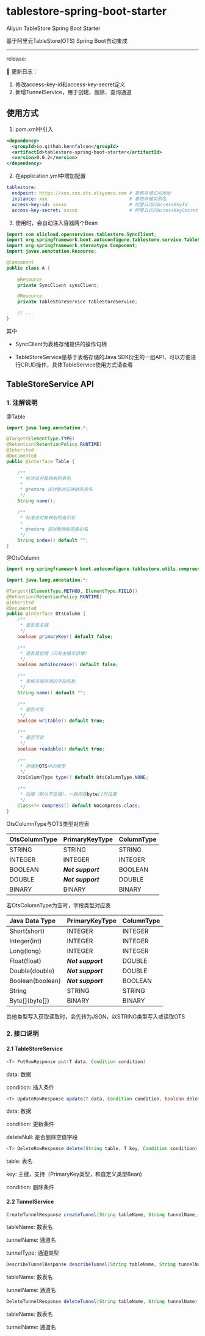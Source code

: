 # tablestore-spring-boot-starter
Aliyun TableStore Spring Boot Starter

基于阿里云TableStore(OTS) Spring Boot自动集成

----------

release:

🚩 更新日志：
1. 修改access-key-id和access-key-secret定义
2. 新增TunnelService，用于创建、删除、查询通道

使用方式
----------

1. pom.xml中引入
```xml
<dependency>
  <groupId>io.github.kennfalcon</groupId>
  <artifactId>tablestore-spring-boot-starter</artifactId>
  <version>0.0.2</version>
</dependency>
```

2. 在application.yml中增加配置
```yaml
tablestore:
  endpoint: https://xxx.xxx.ots.aliyuncs.com # 表格存储访问地址
  instance: xxx                              # 表格存储实例名
  access-key-id: xxxxx                       # 阿里云访问AccessKeyId
  access-key-secret: xxxxx                   # 阿里云访问AccessKeySecret
```

3. 使用时，会自动注入容器两个Bean

```java
import com.alicloud.openservices.tablestore.SyncClient;
import org.springframework.boot.autoconfigure.tablestore.service.TableStoreService;
import org.springframework.stereotype.Component;
import javax.annotation.Resource;

@Component
public class A {
    
    @Resource
    private SyncClient syncClient;

    @Resource
    private TableStoreService tableStoreService;

    // ...
}
```

其中

- SyncClient为表格存储提供的操作句柄

- TableStoreService是基于表格存储的Java SDK衍生的一组API，可以方便进行CRUD操作，具体TableService使用方式请查看

TableStoreService API
----------

### 1. 注解说明

@Table
```java
import java.lang.annotation.*;

@Target(ElementType.TYPE)
@Retention(RetentionPolicy.RUNTIME)
@Inherited
@Documented
public @interface Table {

    /**
     * 标注该对象映射的表名
     *
     * @return 该对象对应映射的表名
     */
    String name();

    /**
     * 标准该对象映射的索引名
     *
     * @return 该对象映射的索引名
     */
    String index() default "";
}

```

@OtsColumn
```java
import org.springframework.boot.autoconfigure.tablestore.utils.compress.NoCompress;

import java.lang.annotation.*;

@Target({ElementType.METHOD, ElementType.FIELD})
@Retention(RetentionPolicy.RUNTIME)
@Inherited
@Documented
public @interface OtsColumn {
    /**
     * 是否是主键
     */
    boolean primaryKey() default false;

    /**
     * 是否是自增（只有主键可自增）
     */
    boolean autoIncrease() default false;

    /**
     * 表格存储存储的字段名称
     */
    String name() default "";

    /**
     * 是否可写
     */
    boolean writable() default true;

    /**
     * 是否可读
     */
    boolean readable() default true;
    
    /**
     * 存储到OTS中的类型
     */
    OtsColumnType type() default OtsColumnType.NONE;

    /**
     * 压缩（默认不压缩），一般存放byte[]时设置
     */
    Class<?> compress() default NoCompress.class;
}
```

OtsColumnType与OTS类型对应表

| OtsColumnType  | PrimaryKeyType    | ColumnType  |
| :------------- | :---------------- | :---------- |
| STRING         | STRING            | STRING      |
| INTEGER        | INTEGER           | INTEGER     |
| BOOLEAN        | _**Not support**_ | BOOLEAN     |
| DOUBLE         | _**Not support**_ | DOUBLE      |
| BINARY         | BINARY            | BINARY      |

若OtsColumnType为空时，字段类型对应表

| Java Data Type      | PrimaryKeyType    | ColumnType  |
| :------------------ | :---------------- | :---------- |
| Short(short)        | INTEGER           | INTEGER     |
| Integer(int)        | INTEGER           | INTEGER     |
| Long(long)          | INTEGER           | INTEGER     |
| Float(float)        | _**Not support**_ | DOUBLE      |
| Double(double)      | _**Not support**_ | DOUBLE      |
| Boolean(boolean)    | _**Not support**_ | BOOLEAN     |
| String              | STRING            | STRING      |
| Byte\[\](byte\[\])  | BINARY            | BINARY      |

其他类型写入获取读取时，会先转为JSON，以STRING类型写入或读取OTS


### 2. 接口说明

#### 2.1 TableStoreService

```java 
<T> PutRowResponse put(T data, Condition condition)
```

data: 数据

condition: 插入条件

```java 
<T> UpdateRowResponse update(T data, Condition condition, boolean deleteNull)
```

data: 数据

condition: 更新条件

deleteNull: 是否删除空值字段

```java 
<T> DeleteRowResponse delete(String table, T key, Condition condition)
```

table: 表名

key: 主键，支持（PrimaryKey类型，和自定义类型Bean)

condition: 删除条件

#### 2.2 TunnelService

```java
CreateTunnelResponse createTunnel(String tableName, String tunnelName, TunnelType tunnelType)
```

tableName: 数表名

tunnelName: 通道名

tunnelType: 通道类型

```java
DescribeTunnelResponse describeTunnel(String tableName, String tunnelName)
```

tableName: 数表名

tunnelName: 通道名

```java
DeleteTunnelResponse deleteTunnel(String tableName, String tunnelName)
```

tableName: 数表名

tunnelName: 通道名